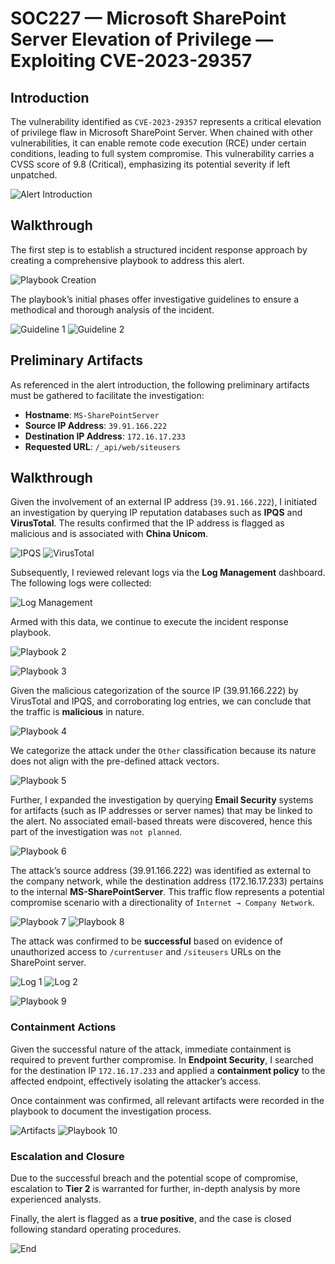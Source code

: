 # SOC227 — Microsoft SharePoint Server Elevation of Privilege — Exploiting CVE-2023-29357

## Introduction
The vulnerability identified as `CVE-2023-29357` represents a critical elevation of privilege flaw in Microsoft SharePoint Server. When chained with other vulnerabilities, it can enable remote code execution (RCE) under certain conditions, leading to full system compromise. This vulnerability carries a CVSS score of 9.8 (Critical), emphasizing its potential severity if left unpatched.

![Alert Introduction](assets/intro.png)

## Walkthrough

The first step is to establish a structured incident response approach by creating a comprehensive playbook to address this alert.

![Playbook Creation](assets/playbook.png)

The playbook’s initial phases offer investigative guidelines to ensure a methodical and thorough analysis of the incident.

![Guideline 1](assets/guideline1.png)
![Guideline 2](assets/guideline2.png)

## Preliminary Artifacts

As referenced in the alert introduction, the following preliminary artifacts must be gathered to facilitate the investigation:
- **Hostname**: `MS-SharePointServer`
- **Source IP Address**: `39.91.166.222`
- **Destination IP Address**: `172.16.17.233`
- **Requested URL**: `/_api/web/siteusers`

## Walkthrough

Given the involvement of an external IP address (`39.91.166.222`), I initiated an investigation by querying IP reputation databases such as **IPQS** and **VirusTotal**. The results confirmed that the IP address is flagged as malicious and is associated with **China Unicom**.

![IPQS](assets/ipqs.png)
![VirusTotal](assets/virustotal.png)

Subsequently, I reviewed relevant logs via the **Log Management** dashboard. The following logs were collected:

![Log Management](assets/log_manag.png)

Armed with this data, we continue to execute the incident response playbook.

![Playbook 2](assets/playbook2.png)

![Playbook 3](assets/playbook3.png)

Given the malicious categorization of the source IP (39.91.166.222) by VirusTotal and IPQS, and corroborating log entries, we can conclude that the traffic is **malicious** in nature.

![Playbook 4](assets/playbook4.png)

We categorize the attack under the `Other` classification because its nature does not align with the pre-defined attack vectors.

![Playbook 5](assets/playbook5.png)

Further, I expanded the investigation by querying **Email Security** systems for artifacts (such as IP addresses or server names) that may be linked to the alert. No associated email-based threats were discovered, hence this part of the investigation was `not planned`.

![Playbook 6](assets/playbook6.png)

The attack’s source address (39.91.166.222) was identified as external to the company network, while the destination address (172.16.17.233) pertains to the internal **MS-SharePointServer**. This traffic flow represents a potential compromise scenario with a directionality of `Internet → Company Network`.

![Playbook 7](assets/playbook7.png)
![Playbook 8](assets/playbook8.png)

The attack was confirmed to be **successful** based on evidence of unauthorized access to `/currentuser` and `/siteusers` URLs on the SharePoint server.

![Log 1](assets/log1.png)
![Log 2](assets/log2.png)

![Playbook 9](assets/playbook9.png)

### Containment Actions

Given the successful nature of the attack, immediate containment is required to prevent further compromise. In **Endpoint Security**, I searched for the destination IP `172.16.17.233` and applied a **containment policy** to the affected endpoint, effectively isolating the attacker’s access.

Once containment was confirmed, all relevant artifacts were recorded in the playbook to document the investigation process.

![Artifacts](assets/artifacts.png)
![Playbook 10](assets/playbook10.png)

### Escalation and Closure

Due to the successful breach and the potential scope of compromise, escalation to **Tier 2** is warranted for further, in-depth analysis by more experienced analysts.

Finally, the alert is flagged as a **true positive**, and the case is closed following standard operating procedures.

![End](assets/end.png)
